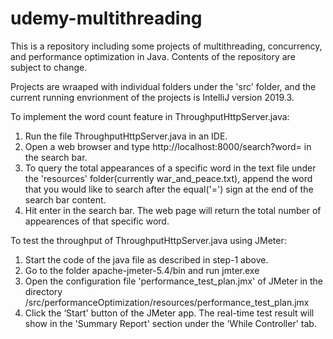 # udemy-multithreading

This is a repository including some projects of multithreading, concurrency, and performance optimization in Java. Contents of the repository are subject to change.

Projects are wraaped with individual folders under the 'src' folder, and the current running envrionment of the projects is IntelliJ version 2019.3.

To implement the word count feature in ThroughputHttpServer.java:
1. Run the file ThroughputHttpServer.java in an IDE.
2. Open a web browser and type http://localhost:8000/search?word= in the search bar. 
3. To query the total appearances of a specific word in the text file under the 'resources' folder(currently war_and_peace.txt), append the word that you would like to search after the equal('=') sign at the end of the search bar content.
4. Hit enter in the search bar. The web page will return the total number of appearences of that specific word. 

To test the throughput of ThroughputHttpServer.java using JMeter:
1. Start the code of the java file as described in step-1 above.
2. Go to the folder apache-jmeter-5.4/bin and run jmter.exe
3. Open the configuration file 'performance_test_plan.jmx' of JMeter in the directory /src/performanceOptimization/resources/performance_test_plan.jmx
4. Click the ‘Start' button of the JMeter app. The real-time test result will show in the 'Summary Report' section under the 'While Controller' tab.
